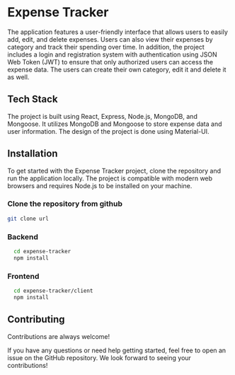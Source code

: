 # Expense Tracker

The application features a user-friendly interface that allows users to easily add, edit, and delete expenses. Users can also view their expenses by category and track their spending over time. In addition, the project includes a login and registration system with authentication using JSON Web Token (JWT) to ensure that only authorized users can access the expense data. The users can create their own category, edit it and delete it as well.

## Tech Stack

The project is built using React, Express, Node.js, MongoDB, and Mongoose. It utilizes MongoDB and Mongoose to store expense data and user information.
The design of the project is done using Material-UI.

## Installation

To get started with the Expense Tracker project, clone the repository and run the application locally. The project is compatible with modern web browsers and requires Node.js to be installed on your machine.

### Clone the repository from github

```bash
git clone url
```

### Backend

```bash
  cd expense-tracker
  npm install
```

### Frontend

```bash
  cd expense-tracker/client
  npm install
```

## Contributing

Contributions are always welcome!

If you have any questions or need help getting started, feel free to open an issue on the GitHub repository. We look forward to seeing your contributions!
